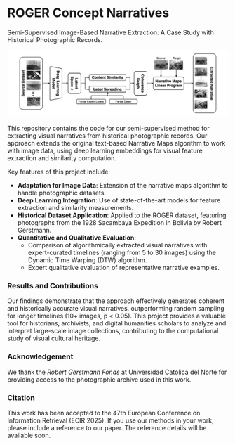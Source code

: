 # ROGER Concept Narratives
Semi-Supervised Image-Based Narrative Extraction: A Case Study with Historical Photographic Records.

![Concept Narrative Extraction Pipeline](./extraction-pipeline.png "Concept Narrative Extraction Pipeline")

This repository contains the code for our semi-supervised method for extracting visual narratives from historical photographic records. Our approach extends the original text-based Narrative Maps algorithm to work with image data, using deep learning embeddings for visual feature extraction and similarity computation.

Key features of this project include:
- **Adaptation for Image Data**: Extension of the narrative maps algorithm to handle photographic datasets.
- **Deep Learning Integration**: Use of state-of-the-art models for feature extraction and similarity measurements.
- **Historical Dataset Application**: Applied to the ROGER dataset, featuring photographs from the 1928 Sacambaya Expedition in Bolivia by Robert Gerstmann.
- **Quantitative and Qualitative Evaluation**:
    - Comparison of algorithmically extracted visual narratives with expert-curated timelines (ranging from 5 to 30 images) using the Dynamic Time Warping (DTW) algorithm.
    - Expert qualitative evaluation of representative narrative examples.

###  Results and Contributions
Our findings demonstrate that the approach effectively generates coherent and historically accurate visual narratives, outperforming random sampling for longer timelines (10+ images, p < 0.05). This project provides a valuable tool for historians, archivists, and digital humanities scholars to analyze and interpret large-scale image collections, contributing to the computational study of visual cultural heritage.

### Acknowledgement
We thank the *Robert Gerstmann Fonds* at Universidad Católica del Norte for providing access to the photographic archive used in this work.

### Citation
This work has been accepted to the 47th European Conference on Information Retrieval (ECIR 2025). If you use our methods in your work, please include a reference to our paper. The reference details will be available soon.
